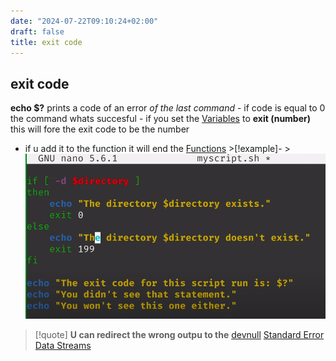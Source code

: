 ```yaml
---
date: "2024-07-22T09:10:24+02:00"
draft: false
title: exit code
---
```


## exit code

**echo $?** prints a code of an error *of the last command* - if code is
equal to 0 the command whats succesful - if you set the
[Variables](/scriptss/Variables) to **exit (number)** this
will fore the exit code to be the number  
- if u add it to the function it will end the
[Functions](/scriptss/Functions) \>\[!example\]- \>
![Pasted_image_20230401160713.png](/static/Pasted_image_20230401160713.png)

> \[!quote\] **U can redirect the wrong outpu to the**
> [devnull](/scriptss/devnull) [Standard
> Error](/scriptss/Standard_Error) [Data
> Streams](/scriptss/Data_Streams)
